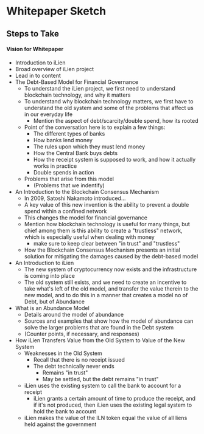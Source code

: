 # Whitepaper Sketch

## Steps to Take

#### Vision for Whitepaper

- Introduction to iLien
 - Broad overview of iLien project 
 - Lead in to content
- The Debt-Based Model for Financial Governance 
  - To understand the iLien project, we first need to understand blockchain technology, and why it matters
  - To understand why blockchain technology matters, we first have to understand the old system and some of the problems that affect us in our everyday life
    - Mention the aspect of debt/scarcity/double spend, how its rooted
  - Point of the conversation here is to explain a few things:
    - The different types of banks
    - How banks lend money
    - The rules upon which they must lend money
    - How the Central Bank buys debts
    - How the receipt system is supposed to work, and how it actually works in practice
    - Double spends in action
  - Problems that arise from this model
    - (Problems that we indentify)
- An Introduction to the Blockchain Consensus Mechanism
  - In 2009, Satoshi Nakamoto introduced...
  - A key value of this new invention is the ability to prevent a double spend within a confined network
  - This changes the model for financial governance
  - Mention how blockchain technology is useful for many things, but chief among them is this ability to create a "trustless" network, which is especially useful when dealing with money
    - make sure to keep clear between "in trust" and "trustless"
  - How the Blockchain Consensus Mechanism presents an initial solution for mitigating the damages caused by the debt-based model
- An Introduction to iLien
  - The new system of cryptocurrency now exists and the infrastructure is coming into place
  - The old system still exists, and we need to create an incentive to take what's left of the old model, and transfer the value therein to the new model, and to do this in a manner that creates a model no of Debt, but of Abundance
- What is an Abundance Model
  - Details around the model of abundance
  - Sources and examples that show how the model of abundance can solve the larger problems that are found in the Debt system
  - (Counter points, if necessary, and responses)
- How iLien Transfers Value from the Old System to Value of the New System
  - Weaknesses in the Old System
    - Recall that there is no receipt issued
    - The debt technically never ends
      - Remains "in trust"
      - May be settled, but the debt remains "in trust" 
  - iLien uses the existing system to call the bank to account for a receipt
    - iLien grants a certain amount of time to produce the receipt, and if it's not produced, then iLien uses the existing legal system to hold the bank to account
  - iLien makes the value of the ILN token equal the value of all liens held against the government
